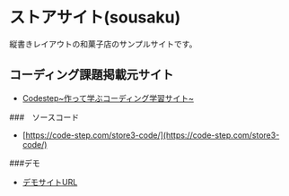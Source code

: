 # ストアサイト(sousaku)

縦書きレイアウトの和菓子店のサンプルサイトです。

## コーディング課題掲載元サイト
* [Codestep\~作って学ぶコーディング学習サイト\~](https://code-step.com/store3-menu/)

###　ソースコード
* [https://code-step.com/store3-code/](https://code-step.com/store3-code/)

###デモ
* [デモサイトURL](https://code-step.com/demo/html/store3/)
